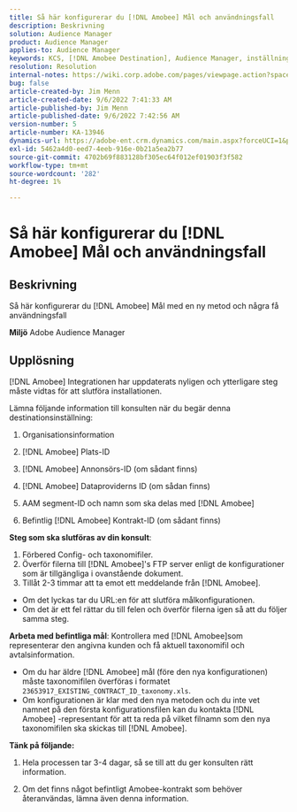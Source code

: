 ```yaml
---
title: Så här konfigurerar du [!DNL Amobee] Mål och användningsfall
description: Beskrivning
solution: Audience Manager
product: Audience Manager
applies-to: Audience Manager
keywords: KCS, [!DNL Amobee Destination], Audience Manager, inställningar
resolution: Resolution
internal-notes: https://wiki.corp.adobe.com/pages/viewpage.action?spaceKey=MCPI&title=Turn+Amobee+-+AAM+Destination
bug: false
article-created-by: Jim Menn
article-created-date: 9/6/2022 7:41:33 AM
article-published-by: Jim Menn
article-published-date: 9/6/2022 7:42:56 AM
version-number: 5
article-number: KA-13946
dynamics-url: https://adobe-ent.crm.dynamics.com/main.aspx?forceUCI=1&pagetype=entityrecord&etn=knowledgearticle&id=1aac9553-b72d-ed11-9db1-0022480866ad
exl-id: 5462a4d0-eed7-4eeb-916e-0b21a5ea2b77
source-git-commit: 4702b69f883128bf305ec64f012ef01903f3f582
workflow-type: tm+mt
source-wordcount: '282'
ht-degree: 1%

---
```


# Så här konfigurerar du [!DNL Amobee] Mål och användningsfall

## Beskrivning


Så här konfigurerar du [!DNL Amobee] Mål med en ny metod och några få användningsfall

<b>Miljö</b>
Adobe Audience Manager


## Upplösning


[!DNL Amobee] Integrationen har uppdaterats nyligen och ytterligare steg måste vidtas för att slutföra installationen.

Lämna följande information till konsulten när du begär denna destinationsinställning:

1. Organisationsinformation

2. [!DNL Amobee] Plats-ID

3. [!DNL Amobee] Annonsörs-ID (om sådant finns)

4. [!DNL Amobee] Dataproviderns ID (om sådan finns)

5. AAM segment-ID och namn som ska delas med [!DNL Amobee]

6. Befintlig [!DNL Amobee] Kontrakt-ID (om sådant finns)

<b>Steg som ska slutföras av din konsult</b>:

1. Förbered Config- och taxonomifiler.
2. Överför filerna till [!DNL Amobee]&#39;s FTP server enligt de konfigurationer som är tillgängliga i ovanstående dokument.
3. Tillåt 2-3 timmar att ta emot ett meddelande från [!DNL Amobee].


- Om det lyckas tar du URL:en för att slutföra målkonfigurationen.
- Om det är ett fel rättar du till felen och överför filerna igen så att du följer samma steg.


<b>Arbeta med befintliga mål</b>: Kontrollera med [!DNL Amobee]som representerar den angivna kunden och få aktuell taxonomifil och avtalsinformation.

- Om du har äldre [!DNL Amobee] mål (före den nya konfigurationen) måste taxonomifilen överföras i formatet `23653917_EXISTING_CONTRACT_ID_taxonomy.xls`.
- Om konfigurationen är klar med den nya metoden och du inte vet namnet på den första konfigurationsfilen kan du kontakta [!DNL Amobee] -representant för att ta reda på vilket filnamn som den nya taxonomifilen ska skickas till [!DNL Amobee].


<b>Tänk på följande:</b>

1. Hela processen tar 3-4 dagar, så se till att du ger konsulten rätt information.

2. Om det finns något befintligt Amobee-kontrakt som behöver återanvändas, lämna även denna information.
